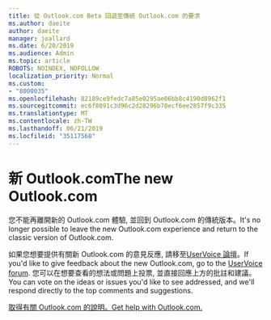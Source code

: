 ```yaml
---
title: 從 Outlook.com Beta 回退至傳統 Outlook.com 的要求
ms.author: daeite
author: daeite
manager: joallard
ms.date: 6/20/2019
ms.audience: Admin
ms.topic: article
ROBOTS: NOINDEX, NOFOLLOW
localization_priority: Normal
ms.custom:
- "8000035"
ms.openlocfilehash: 82189ce9fedc7a85e0295ae06bb8c4190d8962f1
ms.sourcegitcommit: ec6f8091c3d96c2d28296b70ecf6ee2857f9c335
ms.translationtype: MT
ms.contentlocale: zh-TW
ms.lasthandoff: 06/21/2019
ms.locfileid: "35117568"
---
```

# <a name="the-new-outlookcom"></a><span data-ttu-id="b17fb-102">新 Outlook.com</span><span class="sxs-lookup"><span data-stu-id="b17fb-102">The new Outlook.com</span></span>

<span data-ttu-id="b17fb-103">您不能再離開新的 Outlook.com 體驗, 並回到 Outlook.com 的傳統版本。</span><span class="sxs-lookup"><span data-stu-id="b17fb-103">It's no longer possible to leave the new Outlook.com experience and return to the classic version of Outlook.com.</span></span>

<span data-ttu-id="b17fb-104">如果您想要提供有關新 Outlook.com 的意見反應, 請移至[UserVoice 論壇](https://go.microsoft.com/fwlink/p/?linkid=851599)。</span><span class="sxs-lookup"><span data-stu-id="b17fb-104">If you'd like to give feedback about the new Outlook.com, go to the [UserVoice forum](https://go.microsoft.com/fwlink/p/?linkid=851599).</span></span> <span data-ttu-id="b17fb-105">您可以在想要查看的想法或問題上投票, 並直接回應上方的批註和建議。</span><span class="sxs-lookup"><span data-stu-id="b17fb-105">You can vote on the ideas or issues you'd like to see addressed, and we'll respond directly to the top comments and suggestions.</span></span>

[<span data-ttu-id="b17fb-106">取得有關 Outlook.com 的說明。</span><span class="sxs-lookup"><span data-stu-id="b17fb-106">Get help with Outlook.com.</span></span>](https://support.office.com/article/40676ad0-c831-45ac-a023-5be633be798d?wt.mc_id=Office_Outlook_com_Alchemy)